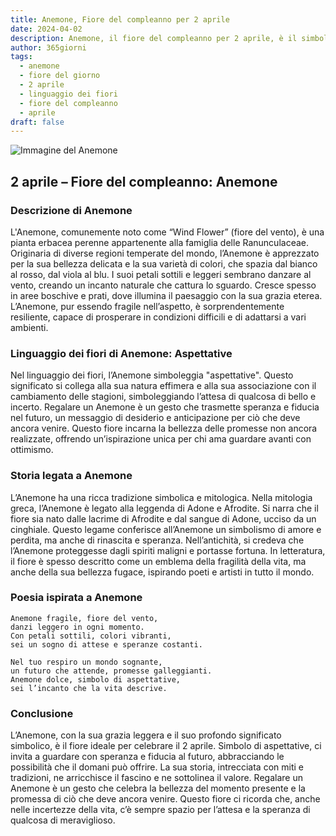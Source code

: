 ```yaml
---
title: Anemone, Fiore del compleanno per 2 aprile
date: 2024-04-02
description: Anemone, il fiore del compleanno per 2 aprile, è il simbolo di Aspettative. Scopri il suo significato unico, le storie affascinanti e la poesia che celebra la sua bellezza.
author: 365giorni
tags:
  - anemone
  - fiore del giorno
  - 2 aprile
  - linguaggio dei fiori
  - fiore del compleanno
  - aprile
draft: false
---
```


![Immagine del Anemone](https://cdn.pixabay.com/photo/2016/11/30/14/20/anemone-1872919_1280.jpg)


## 2 aprile – Fiore del compleanno: Anemone

### Descrizione di Anemone

L'Anemone, comunemente noto come “Wind Flower” (fiore del vento), è una pianta erbacea perenne appartenente alla famiglia delle Ranunculaceae. Originaria di diverse regioni temperate del mondo, l’Anemone è apprezzato per la sua bellezza delicata e la sua varietà di colori, che spazia dal bianco al rosso, dal viola al blu. I suoi petali sottili e leggeri sembrano danzare al vento, creando un incanto naturale che cattura lo sguardo. Cresce spesso in aree boschive e prati, dove illumina il paesaggio con la sua grazia eterea. L’Anemone, pur essendo fragile nell’aspetto, è sorprendentemente resiliente, capace di prosperare in condizioni difficili e di adattarsi a vari ambienti.

### Linguaggio dei fiori di Anemone: Aspettative

Nel linguaggio dei fiori, l’Anemone simboleggia "aspettative". Questo significato si collega alla sua natura effimera e alla sua associazione con il cambiamento delle stagioni, simboleggiando l’attesa di qualcosa di bello e incerto. Regalare un Anemone è un gesto che trasmette speranza e fiducia nel futuro, un messaggio di desiderio e anticipazione per ciò che deve ancora venire. Questo fiore incarna la bellezza delle promesse non ancora realizzate, offrendo un’ispirazione unica per chi ama guardare avanti con ottimismo.

### Storia legata a Anemone

L’Anemone ha una ricca tradizione simbolica e mitologica. Nella mitologia greca, l’Anemone è legato alla leggenda di Adone e Afrodite. Si narra che il fiore sia nato dalle lacrime di Afrodite e dal sangue di Adone, ucciso da un cinghiale. Questo legame conferisce all’Anemone un simbolismo di amore e perdita, ma anche di rinascita e speranza. Nell’antichità, si credeva che l’Anemone proteggesse dagli spiriti maligni e portasse fortuna. In letteratura, il fiore è spesso descritto come un emblema della fragilità della vita, ma anche della sua bellezza fugace, ispirando poeti e artisti in tutto il mondo.

### Poesia ispirata a Anemone

```
Anemone fragile, fiore del vento,  
danzi leggero in ogni momento.  
Con petali sottili, colori vibranti,  
sei un sogno di attese e speranze costanti.  

Nel tuo respiro un mondo sognante,  
un futuro che attende, promesse galleggianti.  
Anemone dolce, simbolo di aspettative,  
sei l’incanto che la vita descrive.  
```

### Conclusione

L’Anemone, con la sua grazia leggera e il suo profondo significato simbolico, è il fiore ideale per celebrare il 2 aprile. Simbolo di aspettative, ci invita a guardare con speranza e fiducia al futuro, abbracciando le possibilità che il domani può offrire. La sua storia, intrecciata con miti e tradizioni, ne arricchisce il fascino e ne sottolinea il valore. Regalare un Anemone è un gesto che celebra la bellezza del momento presente e la promessa di ciò che deve ancora venire. Questo fiore ci ricorda che, anche nelle incertezze della vita, c’è sempre spazio per l’attesa e la speranza di qualcosa di meraviglioso.